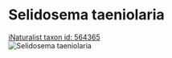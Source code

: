 
Selidosema taeniolaria
======================
  
[iNaturalist taxon id: 564365](https://www.inaturalist.org/taxa/564365)  
![Selidosema taeniolaria](https://inaturalist-open-data.s3.amazonaws.com/photos/150127957/medium.jpeg)